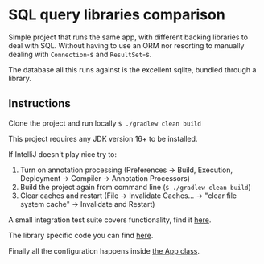 # SQL query libraries comparison

Simple project that runs the same app, with different backing libraries to deal with SQL.
Without having to use an ORM nor resorting to manually dealing with `Connection`-s and `ResultSet`-s. 

The database all this runs against is the excellent sqlite, bundled through a library.

## Instructions

Clone the project and run locally `$ ./gradlew clean build`

This project requires any JDK version 16+ to be installed.

If IntelliJ doesn't play nice try to:
1. Turn on annotation processing (Preferences -> Build, Execution, Deployment -> Compiler -> Annotation Processors)
2. Build the project again from command line (`$ ./gradlew clean build`)
3. Clear caches and restart (File -> Invalidate Caches... -> "clear file system cache" -> Invalidate and Restart)

A small integration test suite covers functionality, find it [here](/src/test/java/be/inniger/scratch/sql/PersonTest.java).

The library specific code you can find [here](/src/main/java/be/inniger/scratch/sql/dao).

Finally all the configuration happens inside [the App class](/src/main/java/be/inniger/scratch/sql/App.java).